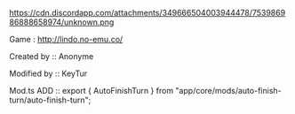 https://cdn.discordapp.com/attachments/349666504003944478/753986986888658974/unknown.png


Game : http://lindo.no-emu.co/


Created by :: Anonyme


Modified by :: KeyTur


Mod.ts ADD :: export { AutoFinishTurn } from "app/core/mods/auto-finish-turn/auto-finish-turn";
